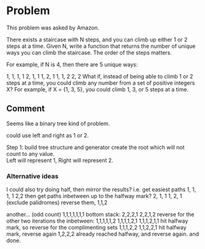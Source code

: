 # Problem
This problem was asked by Amazon.

There exists a staircase with N steps, and you can climb up either 1 or 2 steps at a time. Given N, write a function that returns the number of unique ways you can climb the staircase. The order of the steps matters.

For example, if N is 4, then there are 5 unique ways:

1, 1, 1, 1
2, 1, 1
1, 2, 1
1, 1, 2
2, 2
What if, instead of being able to climb 1 or 2 steps at a time, you could climb any number from a set of positive integers X? For example, if X = {1, 3, 5}, you could climb 1, 3, or 5 steps at a time.

## Comment
Seems like a binary tree kind of problem.

could use left and right as 1 or 2.

Step 1: build tree structure and generator
create the root which will not count to any value.  
Left will represent 1, Right will represent 2.


### Alternative ideas

I could also try doing half, then mirror the results?
i.e.
get easiest paths
1, 1, 1, 1
2,2
then get paths inbetween up to the halfway mark?
2, 1, 1
1, 2, 1  (exclude palidromes)
reverse them,
1,1,2

another... (odd count)
1,1,1,1,1,1,1
bottom stack:
2,2,2,1
2,2,1,2
reverse for the other two iterations
the inbetween:
1,1,1,1,1,2
1,1,1,1,2,1
1,1,1,2,1,1
hit halfway mark, so reverse for the complimenting sets
1,1,1,2,2
1,1,2,2,1
hit halfway mark, reverse again
1,2,2,2
already reached halfway, and reverse again.
and done.
